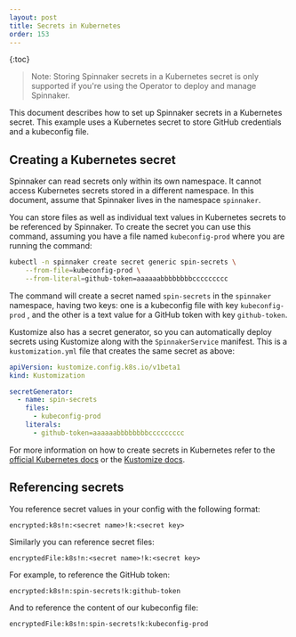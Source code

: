 ```yaml
---
layout: post
title: Secrets in Kubernetes
order: 153
---
```


{:toc}

>Note: Storing Spinnaker secrets in a Kubernetes secret is only supported if you're using the Operator to deploy and manage Spinnaker.

This document describes how to set up Spinnaker secrets in a Kubernetes secret. This example uses a Kubernetes secret to store GitHub credentials and a kubeconfig file.

## Creating a Kubernetes secret

Spinnaker can read secrets only within its own namespace. It cannot access Kubernetes secrets stored in a different namespace. In this document, assume that Spinnaker lives in the namespace `spinnaker`.

You can store files as well as individual text values in Kubernetes secrets to be referenced by Spinnaker. To create the secret you can use this command, assuming you have a file named `kubeconfig-prod` where you are running the command:

```bash
kubectl -n spinnaker create secret generic spin-secrets \
    --from-file=kubeconfig-prod \
    --from-literal=github-token=aaaaaabbbbbbbbccccccccc
```

The command will create a secret named `spin-secrets` in the `spinnaker` namespace, having two keys: one is a kubeconfig file with key `kubeconfig-prod` , and the other is a text value for a GitHub token with key `github-token`.

Kustomize also has a secret generator, so you can automatically deploy secrets using Kustomize along with the `SpinnakerService` manifest. This is a `kustomization.yml` file that creates the same secret as above:

```yaml
apiVersion: kustomize.config.k8s.io/v1beta1
kind: Kustomization

secretGenerator:
  - name: spin-secrets
    files:
      - kubeconfig-prod
    literals:
      - github-token=aaaaaabbbbbbbbccccccccc
```

For more information on how to create secrets in Kubernetes refer to the [official Kubernetes docs](https://kubernetes.io/docs/concepts/configuration/secret/#creating-your-own-secrets) or the [Kustomize docs](https://github.com/kubernetes-sigs/kustomize/blob/master/examples/secretGeneratorPlugin.md).


## Referencing secrets

You reference secret values in your config with the following format:

```
encrypted:k8s!n:<secret name>!k:<secret key>
```

Similarly you can reference secret files:

```
encryptedFile:k8s!n:<secret name>!k:<secret key>
```

For example, to reference the GitHub token:
```
encrypted:k8s!n:spin-secrets!k:github-token
```

And to reference the content of our kubeconfig file:
```
encryptedFile:k8s!n:spin-secrets!k:kubeconfig-prod
```
